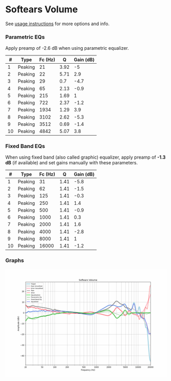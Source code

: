 # Softears Volume
See [usage instructions](https://github.com/jaakkopasanen/AutoEq#usage) for more options and info.

### Parametric EQs
Apply preamp of -2.6 dB when using parametric equalizer.

|   # | Type    |   Fc (Hz) |    Q |   Gain (dB) |
|-----|---------|-----------|------|-------------|
|   1 | Peaking |        21 | 3.92 |        -5   |
|   2 | Peaking |        22 | 5.71 |         2.9 |
|   3 | Peaking |        29 | 0.7  |        -4.7 |
|   4 | Peaking |        65 | 2.13 |        -0.9 |
|   5 | Peaking |       215 | 1.69 |         1   |
|   6 | Peaking |       722 | 2.37 |        -1.2 |
|   7 | Peaking |      1934 | 1.29 |         3.9 |
|   8 | Peaking |      3102 | 2.62 |        -5.3 |
|   9 | Peaking |      3512 | 0.69 |        -1.4 |
|  10 | Peaking |      4842 | 5.07 |         3.8 |

### Fixed Band EQs
When using fixed band (also called graphic) equalizer, apply preamp of **-1.3 dB** (if available) and set gains manually with these parameters.

|   # | Type    |   Fc (Hz) |    Q |   Gain (dB) |
|-----|---------|-----------|------|-------------|
|   1 | Peaking |        31 | 1.41 |        -5.8 |
|   2 | Peaking |        62 | 1.41 |        -1.5 |
|   3 | Peaking |       125 | 1.41 |        -0.3 |
|   4 | Peaking |       250 | 1.41 |         1.4 |
|   5 | Peaking |       500 | 1.41 |        -0.9 |
|   6 | Peaking |      1000 | 1.41 |         0.3 |
|   7 | Peaking |      2000 | 1.41 |         1.6 |
|   8 | Peaking |      4000 | 1.41 |        -2.8 |
|   9 | Peaking |      8000 | 1.41 |         1   |
|  10 | Peaking |     16000 | 1.41 |        -1.2 |

### Graphs
![](./Softears%20Volume.png)
